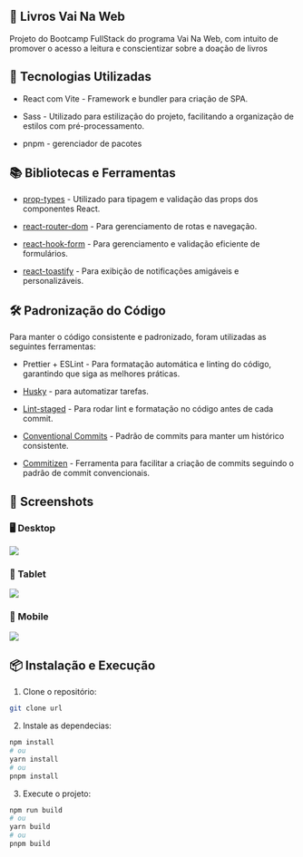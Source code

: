 ## 📖 Livros Vai Na Web

Projeto do Bootcamp FullStack do programa Vai Na Web, com intuito de promover o acesso a leitura e conscientizar sobre a doação de livros

## 🚀 Tecnologias Utilizadas

- React com Vite - Framework e bundler para criação de SPA.

- Sass - Utilizado para estilização do projeto, facilitando a organização de estilos com pré-processamento.

- pnpm - gerenciador de pacotes

## 📚 Bibliotecas e Ferramentas

- [prop-types](https://github.com/facebook/prop-types) - Utilizado para tipagem e validação das props dos componentes React.

- [react-router-dom](https://reactrouter.com/) - Para gerenciamento de rotas e navegação.

- [react-hook-form](https://react-hook-form.com/) - Para gerenciamento e validação eficiente de formulários.

- [react-toastify](https://fkhadra.github.io/react-toastify/introduction) - Para exibição de notificações amigáveis e personalizáveis.

## 🛠️ Padronização do Código

Para manter o código consistente e padronizado, foram utilizadas as seguintes ferramentas:

- Prettier + ESLint - Para formatação automática e linting do código, garantindo que siga as melhores práticas.

- [Husky](https://typicode.github.io/husky/) - para automatizar tarefas.

- [Lint-staged](https://www.npmjs.com/package/lint-staged) - Para rodar lint e formatação no código antes de cada commit.

- [Conventional Commits](https://www.conventionalcommits.org/en/v1.0.0/) - Padrão de commits para manter um histórico consistente.

- [Commitizen](https://commitizen-tools.github.io/commitizen/) - Ferramenta para facilitar a criação de commits seguindo o padrão de commit convencionais.

## 📸 Screenshots

### 🖥️ Desktop

<img src="https://github.com/lucasssantos94/vnw-livros/blob/main/public/screenshots/desktop.gif">

### 📲 Tablet

<img src="https://github.com/lucasssantos94/vnw-livros/blob/main/public/screenshots/tablet.gif">

### 📱 Mobile

<img src="https://github.com/lucasssantos94/vnw-livros/blob/main/public/screenshots/mobile.gif">

## 📦 Instalação e Execução

1. Clone o repositório:

```bash
git clone url
```

2. Instale as dependecias:

```bash
npm install
# ou
yarn install
# ou
pnpm install
```

3. Execute o projeto:

```bash
npm run build
# ou
yarn build
# ou
pnpm build
```
